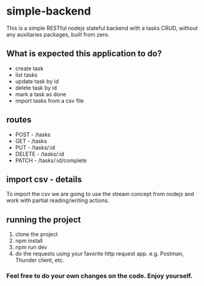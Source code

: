 # simple-backend
This is a simple RESTful nodejs stateful backend with a tasks CRUD, without any auxiliaries packages, built from zero. 

## What is expected this application to do?
- create task
- list tasks
- update task by id
- delete task by id
- mark a task as done
- import tasks from a csv file

## routes
- POST - /tasks
- GET - /tasks
- PUT - /tasks/:id
- DELETE - /tasks/:id
- PATCH - /tasks/:id/complete

## import csv - details
To import the csv we are going to use the stream concept from nodejs and work with partial reading/writing actions.

## running the project
1. clone the project
2. npm install
3. npm run dev
4. do the requests using your favorite http request app. e.g. Postman, Thunder client, etc.

### Feel free to do your own changes on the code. Enjoy yourself.
